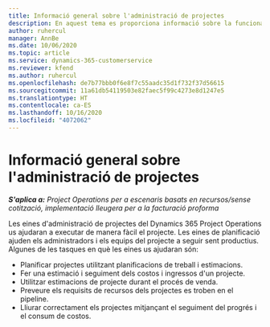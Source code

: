 ```yaml
---
title: Informació general sobre l'administració de projectes
description: En aquest tema es proporciona informació sobre la funcionalitat d'administració de projectes al Dynamics 365 Project Operations.
author: ruhercul
manager: AnnBe
ms.date: 10/06/2020
ms.topic: article
ms.service: dynamics-365-customerservice
ms.reviewer: kfend
ms.author: ruhercul
ms.openlocfilehash: de7b77bbb0f6e8f7c55aadc35d1f732f37d56615
ms.sourcegitcommit: 11a61db54119503e82faec5f99c4273e8d1247e5
ms.translationtype: HT
ms.contentlocale: ca-ES
ms.lasthandoff: 10/16/2020
ms.locfileid: "4072062"
---
```

# <a name="project-management-overview"></a>Informació general sobre l'administració de projectes

_**S'aplica a:** Project Operations per a escenaris basats en recursos/sense cotització, implementació lleugera per a la facturació proforma_

Les eines d'administració de projectes del Dynamics 365 Project Operations us ajudaran a executar de manera fàcil el projecte. Les eines de planificació ajuden els administradors i els equips del projecte a seguir sent productius. Algunes de les tasques en què les eines us ajudaran són:

- Planificar projectes utilitzant planificacions de treball i estimacions.
- Fer una estimació i seguiment dels costos i ingressos d'un projecte.
- Utilitzar estimacions de projecte durant el procés de venda.
- Preveure els requisits de recursos dels projectes es troben en el pipeline.
- Lliurar correctament els projectes mitjançant el seguiment del progrés i el consum de costos.
